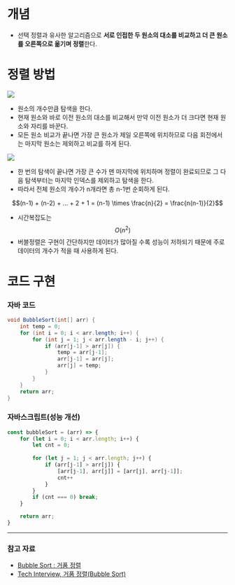 # 개념

- 선택 정렬과 유사한 알고리즘으로 **서로 인접한 두 원소의 대소를 비교하고 더 큰 원소를 오른쪽으로 옮기며 정렬**한다.


# 정렬 방법

![](https://blog.kakaocdn.net/dn/dEC5xy/btsamWtPejY/X8X8EhGpnugjT4nrnOjBcK/img.gif)

- 원소의 개수만큼 탐색을 한다.
- 현재 원소와 바로 이전 원소의 대소를 비교해서 만약 이전 원소가 더 크다면 현재 원소와 자리를 바꾼다.
- 모든 원소 비교가 끝나면 가장 큰 원소가 제일 오른쪽에 위치하므로 다음 회전에서는 마지막 원소는 제외하고 비교를 하게 된다.

![](https://img1.daumcdn.net/thumb/R1280x0/?scode=mtistory2&fname=https%3A%2F%2Fblog.kakaocdn.net%2Fdn%2Fc7M8nq%2Fbtsah9VkSiY%2FReYJanYV0RF2PlaelgDvQk%2Fimg.png)
- 한 번의 탐색이 끝나면 가장 큰 수가 맨 마지막에 위치하며 정렬이 완료되므로 그 다음 탐색부터는 마지막 인덱스를 제외하고 탐색을 한다.
- 따라서 전체 원소의 개수가 n개라면 총 n-1번 순회하게 된다.

$$(n-1) + (n-2) + ... + 2 + 1 = (n-1) \times \frac{n}{2} = \frac{n(n-1)}{2}$$
- 시간복잡도는 $$O(n^2)$$
- 버블정렬은 구현이 간단하지만 데이터가 많아질 수록 성능이 저하되기 때문에 주로 데이터의 개수가 적을 때 사용하게 된다.

# 코드 구현

### 자바 코드

```java
void BubbleSort(int[] arr) {
	int temp = 0;
	for (int i = 0; i < arr.length; i++) {
		for (int j = 1; j < arr.length - i; j++) {
			if (arr[j-1] > arr[j]) {
				temp = arr[j-1];
				arr[j-1] = arr[j];
				arr[j] = temp;
			}
		}
	}
	return arr;
}
```

### 자바스크립트(성능 개선)

```javascript
const bubbleSort = (arr) => {
	for (let i = 0; i < arr.length; i++) {
		let cnt = 0;
		
		for (let j = 1; j < arr.length; j++) {
			if (arr[j-1] > arr[j]) {
				[arr[j-1], arr[j]] = [arr[j], arr[j-1]];
				cnt++
			}
		}
		if (cnt === 0) break;
	}

	return arr;
}
```


---

### 참고 자료
- [Bubble Sort : 거품 정렬](https://bowbowbow.tistory.com/10)
- [Tech Interview, 거품 정렬(Bubble Sort)](https://gyoogle.dev/blog/algorithm/Bubble%20Sort.html)